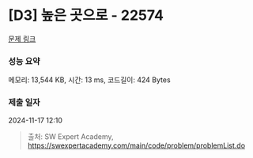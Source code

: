 # [D3] 높은 곳으로 - 22574 

[문제 링크](https://swexpertacademy.com/main/code/problem/problemDetail.do?contestProbId=AZIieDaq5AEDFAXd) 

### 성능 요약

메모리: 13,544 KB, 시간: 13 ms, 코드길이: 424 Bytes

### 제출 일자

2024-11-17 12:10



> 출처: SW Expert Academy, https://swexpertacademy.com/main/code/problem/problemList.do